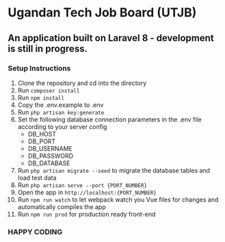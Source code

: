 # Ugandan Tech Job Board (UTJB)
## An application built on Laravel 8 - development is still in progress.
### Setup Instructions
1.  Clone the repository and cd into the directory
2.  Run ```composer install```
3.  Run ``` npm install ```
4.  Copy the .env.example to .env
5.  Run ```php artisan key:generate```
6.  Set the following database connection parameters in the .env file according to your server config 
    - DB_HOST
    - DB_PORT
    - DB_USERNAME
    - DB_PASSWORD
    - DB_DATABASE
7.  Run ```php artisan migrate --seed``` to migrate the database tables and load test data
8.  Run ```php artisan serve --port {PORT_NUMBER}```
9.  Open the app in ```http://localhost:{PORT_NUMBER}```
10. Run ```npm run watch``` to let webpack watch you Vue files for changes and automatically compiles the app
11. Run ```npm run prod``` for production ready front-end


### HAPPY CODING